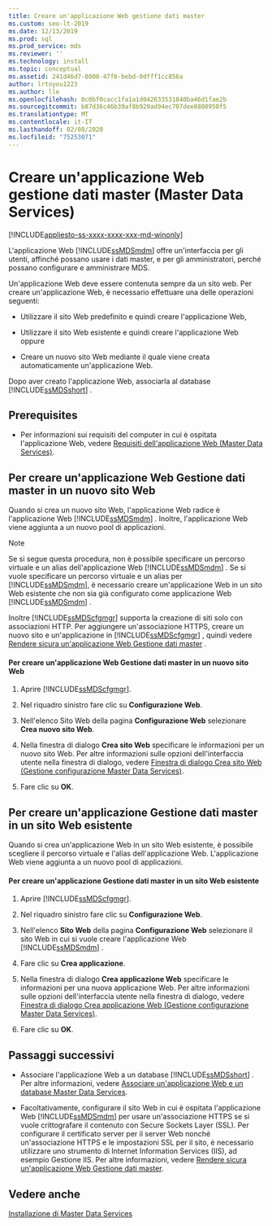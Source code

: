 ```yaml
---
title: Creare un'applicazione Web gestione dati master
ms.custom: seo-lt-2019
ms.date: 12/13/2019
ms.prod: sql
ms.prod_service: mds
ms.reviewer: ''
ms.technology: install
ms.topic: conceptual
ms.assetid: 241d46d7-8008-47f6-bebd-0dfff1cc856a
author: lrtoyou1223
ms.author: lle
ms.openlocfilehash: 0c0bf0cacc1fa1a1d042633531840ba46d1fae2b
ms.sourcegitcommit: b87d36c46b39af8b929ad94ec707dee8800950f5
ms.translationtype: MT
ms.contentlocale: it-IT
ms.lasthandoff: 02/08/2020
ms.locfileid: "75253071"
---
```

# <a name="create-a-master-data-manager-web-application-master-data-services"></a>Creare un'applicazione Web gestione dati master (Master Data Services)

[!INCLUDE[appliesto-ss-xxxx-xxxx-xxx-md-winonly](../../includes/appliesto-ss-xxxx-xxxx-xxx-md-winonly.md)]

  L'applicazione Web [!INCLUDE[ssMDSmdm](../../includes/ssmdsmdm-md.md)] offre un'interfaccia per gli utenti, affinché possano usare i dati master, e per gli amministratori, perché possano configurare e amministrare MDS.  
  
 Un'applicazione Web deve essere contenuta sempre da un sito web. Per creare un'applicazione Web, è necessario effettuare una delle operazioni seguenti:  
  
-   Utilizzare il sito Web predefinito e quindi creare l'applicazione Web,  
  
-   Utilizzare il sito Web esistente e quindi creare l'applicazione Web oppure  
  
-   Creare un nuovo sito Web mediante il quale viene creata automaticamente un'applicazione Web.  
  
 Dopo aver creato l'applicazione Web, associarla al database [!INCLUDE[ssMDSshort](../../includes/ssmdsshort-md.md)] .  
  
## <a name="prerequisites"></a>Prerequisites  
  
-   Per informazioni sui requisiti del computer in cui è ospitata l'applicazione Web, vedere [Requisiti dell'applicazione Web &#40;Master Data Services&#41;](../../master-data-services/install-windows/web-application-requirements-master-data-services.md).  
  
## <a name="to-create-a-master-data-manager-web-application-in-a-new-website"></a>Per creare un'applicazione Web Gestione dati master in un nuovo sito Web  
 Quando si crea un nuovo sito Web, l'applicazione Web radice è l'applicazione Web [!INCLUDE[ssMDSmdm](../../includes/ssmdsmdm-md.md)] . Inoltre, l'applicazione Web viene aggiunta a un nuovo pool di applicazioni.  
  
> [!NOTE]  
>  Se si segue questa procedura, non è possibile specificare un percorso virtuale e un alias dell'applicazione Web [!INCLUDE[ssMDSmdm](../../includes/ssmdsmdm-md.md)] . Se si vuole specificare un percorso virtuale e un alias per [!INCLUDE[ssMDSmdm](../../includes/ssmdsmdm-md.md)], è necessario creare un'applicazione Web in un sito Web esistente che non sia già configurato come applicazione Web [!INCLUDE[ssMDSmdm](../../includes/ssmdsmdm-md.md)] .  
  
 Inoltre [!INCLUDE[ssMDScfgmgr](../../includes/ssmdscfgmgr-md.md)] supporta la creazione di siti solo con associazioni HTTP. Per aggiungere un'associazione HTTPS, creare un nuovo sito e un'applicazione in [!INCLUDE[ssMDScfgmgr](../../includes/ssmdscfgmgr-md.md)] , quindi vedere [Rendere sicura un'applicazione Web Gestione dati master](../../master-data-services/install-windows/secure-a-master-data-manager-web-application.md) .  
  
#### <a name="to-create-a-master-data-manager-web-application-in-a-new-website"></a>Per creare un'applicazione Web Gestione dati master in un nuovo sito Web  
  
1.  Aprire [!INCLUDE[ssMDScfgmgr](../../includes/ssmdscfgmgr-md.md)].  
  
2.  Nel riquadro sinistro fare clic su **Configurazione Web**.  
  
3.  Nell'elenco Sito Web della pagina **Configurazione Web** selezionare **Crea nuovo sito Web**.  
  
4.  Nella finestra di dialogo **Crea sito Web** specificare le informazioni per un nuovo sito Web. Per altre informazioni sulle opzioni dell'interfaccia utente nella finestra di dialogo, vedere [Finestra di dialogo Crea sito Web &#40;Gestione configurazione Master Data Services&#41;](../../master-data-services/create-website-dialog-box-master-data-services-configuration-manager.md).  
  
5.  Fare clic su **OK**.  
  
## <a name="to-create-a-master-data-manager-web-application-in-an-existing-website"></a>Per creare un'applicazione Gestione dati master in un sito Web esistente  
 Quando si crea un'applicazione Web in un sito Web esistente, è possibile scegliere il percorso virtuale e l'alias dell'applicazione Web. L'applicazione Web viene aggiunta a un nuovo pool di applicazioni.  
  
#### <a name="to-create-a-master-data-manager-web-application-in-an-existing-website"></a>Per creare un'applicazione Gestione dati master in un sito Web esistente  
  
1.  Aprire [!INCLUDE[ssMDScfgmgr](../../includes/ssmdscfgmgr-md.md)].  
  
2.  Nel riquadro sinistro fare clic su **Configurazione Web**.  
  
3.  Nell'elenco **Sito Web** della pagina **Configurazione Web** selezionare il sito Web in cui si vuole creare l'applicazione Web [!INCLUDE[ssMDSmdm](../../includes/ssmdsmdm-md.md)] .  
  
4.  Fare clic su **Crea applicazione**.  
  
5.  Nella finestra di dialogo **Crea applicazione Web** specificare le informazioni per una nuova applicazione Web. Per altre informazioni sulle opzioni dell'interfaccia utente nella finestra di dialogo, vedere [Finestra di dialogo Crea applicazione Web &#40;Gestione configurazione Master Data Services&#41;](../../master-data-services/create-web-application-dialog-box-master-data-services-configuration-manager.md).  
  
6.  Fare clic su **OK**.  
  
## <a name="next-steps"></a>Passaggi successivi  
  
-   Associare l'applicazione Web a un database [!INCLUDE[ssMDSshort](../../includes/ssmdsshort-md.md)] . Per altre informazioni, vedere [Associare un'applicazione Web e un database Master Data Services](../../master-data-services/install-windows/associate-a-master-data-services-database-and-web-application.md).  
  
-   Facoltativamente, configurare il sito Web in cui è ospitata l'applicazione Web [!INCLUDE[ssMDSmdm](../../includes/ssmdsmdm-md.md)] per usare un'associazione HTTPS se si vuole crittografare il contenuto con Secure Sockets Layer (SSL). Per configurare il certificato server per il server Web nonché un'associazione HTTPS e le impostazioni SSL per il sito, è necessario utilizzare uno strumento di Internet Information Services (IIS), ad esempio Gestione IIS. Per altre informazioni, vedere [Rendere sicura un'applicazione Web Gestione dati master](../../master-data-services/install-windows/secure-a-master-data-manager-web-application.md).  
  
## <a name="see-also"></a>Vedere anche  
 [Installazione di Master Data Services](../../master-data-services/install-windows/install-master-data-services.md)  
  
  

